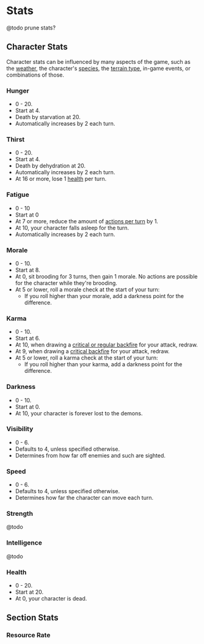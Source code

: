 # Stats

@todo prune stats?

## Character Stats

Character stats can be influenced by many aspects of the game, such as the
[weather](Weather.md), the character's [species](Cards/Characters.md#species),
the [terrain type](Cards/World.md), in-game events, or combinations of those.

### Hunger

- 0 - 20.
- Start at 4.
- Death by starvation at 20.
- Automatically increases by 2 each turn.

### Thirst

- 0 - 20.
- Start at 4.
- Death by dehydration at 20.
- Automatically increases by 2 each turn.
- At 16 or more, lose 1 [health](#health) per turn.

### Fatigue

- 0 - 10
- Start at 0
- At 7 or more, reduce the amount of [actions per turn](Turns.md#actions) by 1.
- At 10, your character falls asleep for the turn.
- Automatically increases by 2 each turn.

### Morale

- 0 - 10.
- Start at 8.
- At 0, sit brooding for 3 turns, then gain 1 morale.
  No actions are possible for the character while they're brooding.
- At 5 or lower, roll a morale check at the start of your turn:
  - If you roll higher than your morale, add a darkness point for the difference.

### Karma

- 0 - 10.
- Start at 6.
- At 10, when drawing a [critical or regular backfire](Cards/Battle.md) for your
  attack, redraw.
- At 9, when drawing a [critical backfire](Cards/Battle.md) for your attack,
  redraw.
- At 5 or lower, roll a karma check at the start of your turn:
    - If you roll higher than your karma, add a darkness point for the difference.

### Darkness

- 0 - 10.
- Start at 0.
- At 10, your character is forever lost to the demons.

### Visibility

- 0 - 6.
- Defaults to 4, unless specified otherwise.
- Determines from how far off enemies and such are sighted.

### Speed

- 0 - 6.
- Defaults to 4, unless specified otherwise.
- Determines how far the character can move each turn.

### Strength

@todo

### Intelligence

@todo

### Health

- 0 - 20.
- Start at 20.
- At 0, your character is dead.

## Section Stats

### Resource Rate

